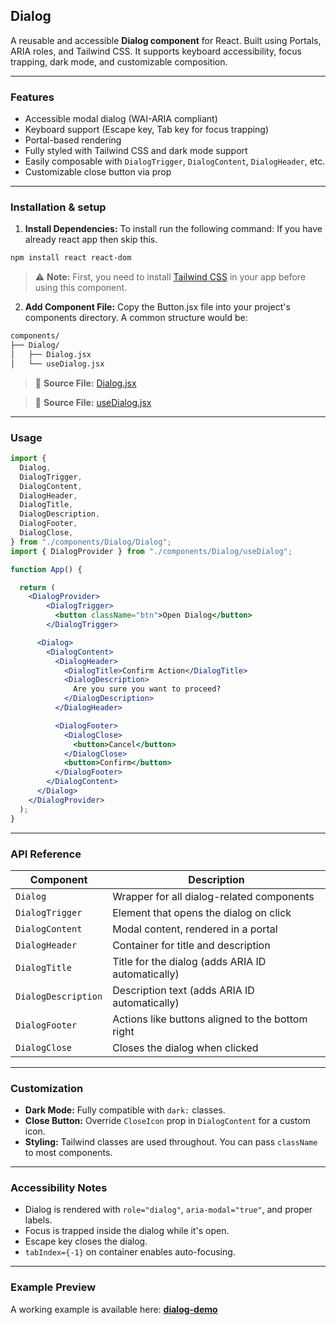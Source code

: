 ## Dialog

A reusable and accessible **Dialog component** for React. Built using Portals, ARIA roles, and Tailwind CSS. It supports keyboard accessibility, focus trapping, dark mode, and customizable composition.

---

### Features

* Accessible modal dialog (WAI-ARIA compliant)
* Keyboard support (Escape key, Tab key for focus trapping)
* Portal-based rendering
* Fully styled with Tailwind CSS and dark mode support
* Easily composable with `DialogTrigger`, `DialogContent`, `DialogHeader`, etc.
* Customizable close button via prop

---

### Installation & setup

1. **Install Dependencies:** To install run the following command: If you have already react app then skip this.

```bash
npm install react react-dom
```

> ⚠️ **Note:** First, you need to install [Tailwind CSS](https://tailwindcss.com/docs/installation) in your app before using this component.

2. **Add Component File:** Copy the Button.jsx file into your project's components directory. A common structure would be:

```bash
components/
├── Dialog/
│   ├── Dialog.jsx
│   └── useDialog.jsx
```
> 🔗 **Source File:** [Dialog.jsx](https://github.com/zainali954/react-ui-components/tree/main/src/UI/Dialog/Dialog.jsx)

> 🔗 **Source File:** [useDialog.jsx](https://github.com/zainali954/react-ui-components/tree/main/src/UI/Dialog/useDialog.jsx)
---

### Usage

```jsx
import {
  Dialog,
  DialogTrigger,
  DialogContent,
  DialogHeader,
  DialogTitle,
  DialogDescription,
  DialogFooter,
  DialogClose,
} from "./components/Dialog/Dialog";
import { DialogProvider } from "./components/Dialog/useDialog";

function App() {

  return (
    <DialogProvider>
        <DialogTrigger>
          <button className="btn">Open Dialog</button>
        </DialogTrigger>

      <Dialog>
        <DialogContent>
          <DialogHeader>
            <DialogTitle>Confirm Action</DialogTitle>
            <DialogDescription>
              Are you sure you want to proceed?
            </DialogDescription>
          </DialogHeader>

          <DialogFooter>
            <DialogClose>
              <button>Cancel</button>
            </DialogClose>
            <button>Confirm</button>
          </DialogFooter>
        </DialogContent>
      </Dialog>
    </DialogProvider>
  );
}
```

---

### API Reference

| Component           | Description                                       |
| ------------------- | ------------------------------------------------- |
| `Dialog`            | Wrapper for all dialog-related components         |
| `DialogTrigger`     | Element that opens the dialog on click            |
| `DialogContent`     | Modal content, rendered in a portal               |
| `DialogHeader`      | Container for title and description               |
| `DialogTitle`       | Title for the dialog (adds ARIA ID automatically) |
| `DialogDescription` | Description text (adds ARIA ID automatically)     |
| `DialogFooter`      | Actions like buttons aligned to the bottom right  |
| `DialogClose`       | Closes the dialog when clicked                    |

---

### Customization

* **Dark Mode:** Fully compatible with `dark:` classes.
* **Close Button:** Override `CloseIcon` prop in `DialogContent` for a custom icon.
* **Styling:** Tailwind classes are used throughout. You can pass `className` to most components.

---

### Accessibility Notes

* Dialog is rendered with `role="dialog"`, `aria-modal="true"`, and proper labels.
* Focus is trapped inside the dialog while it's open.
* Escape key closes the dialog.
* `tabIndex={-1}` on container enables auto-focusing.

---

### Example Preview

A working example is available here:
[**dialog-demo**](https://react-ui-components-three.vercel.app/components/dialog)

